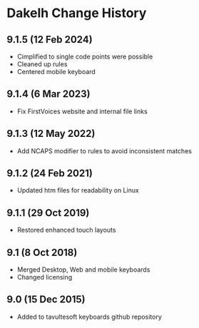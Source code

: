 Dakelh Change History
============================
9.1.5 (12 Feb 2024)
-------------------
* Cimplified to single code points were possible
* Cleaned up rules
* Centered mobile keyboard

9.1.4 (6 Mar 2023)
-------------------
* Fix FirstVoices website and internal file links

9.1.3 (12 May 2022)
-------------------
* Add NCAPS modifier to rules to avoid inconsistent matches

9.1.2 (24 Feb 2021)
-------------------
* Updated htm files for readability on Linux

9.1.1 (29 Oct 2019)
-------------------
* Restored enhanced touch layouts

9.1 (8 Oct 2018)
----------------
* Merged Desktop, Web and mobile keyboards
* Changed licensing

9.0 (15 Dec 2015)
-----------------
* Added to tavultesoft keyboards github repository
